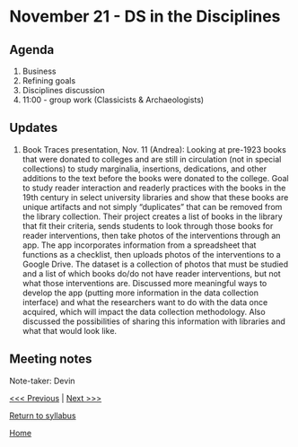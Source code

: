 # November 21 - DS in the Disciplines

## Agenda
1. Business
2. Refining goals
3. Disciplines discussion
4. 11:00 - group work (Classicists & Archaeologists)

## Updates
1. Book Traces presentation, Nov. 11 (Andrea): 
  Looking at pre-1923 books that were donated to colleges and are still in circulation (not in special collections) to study marginalia, insertions, dedications, and other additions to the text before the books were donated to the college.  Goal to study reader interaction and readerly practices with the books in the 19th century in select university libraries and show that these books are unique artifacts and not simply “duplicates” that can be removed from the library collection.  Their project creates a list of books in the library that fit their criteria, sends students to look through those books for reader interventions, then take photos of the interventions through an app.  The app incorporates information from a spreadsheet that functions as a checklist, then uploads photos of the interventions to a Google Drive.  The dataset is a collection of photos that must be studied and a list of which books do/do not have reader interventions, but not what those interventions are.  Discussed more meaningful ways to develop the app (putting more information in the data collection interface) and what the researchers want to do with the data once acquired, which will impact the data collection methodology.  Also discussed the possibilities of sharing this information with libraries and what that would look like. 

## Meeting notes

Note-taker: Devin



[<<< Previous](/sessions/11-7-command.md) | [Next >>>]()

[Return to syllabus](/syllabus.md)

[Home](/README.md)
